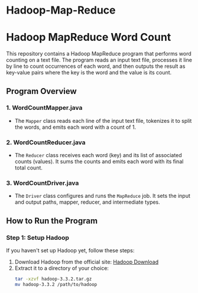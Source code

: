# Hadoop-Map-Reduce
# Hadoop MapReduce Word Count

This repository contains a Hadoop MapReduce program that performs word counting on a text file. The program reads an input text file, processes it line by line to count occurrences of each word, and then outputs the result as key-value pairs where the key is the word and the value is its count.

## Program Overview

### 1. **WordCountMapper.java**
   - The `Mapper` class reads each line of the input text file, tokenizes it to split the words, and emits each word with a count of 1.
   
### 2. **WordCountReducer.java**
   - The `Reducer` class receives each word (key) and its list of associated counts (values). It sums the counts and emits each word with its final total count.

### 3. **WordCountDriver.java**
   - The `Driver` class configures and runs the `MapReduce` job. It sets the input and output paths, mapper, reducer, and intermediate types.

## How to Run the Program

### Step 1: Setup Hadoop
If you haven't set up Hadoop yet, follow these steps:
1. Download Hadoop from the official site: [Hadoop Download](https://hadoop.apache.org/releases.html)
2. Extract it to a directory of your choice:
   ```bash
   tar -xzvf hadoop-3.3.2.tar.gz
   mv hadoop-3.3.2 /path/to/hadoop

